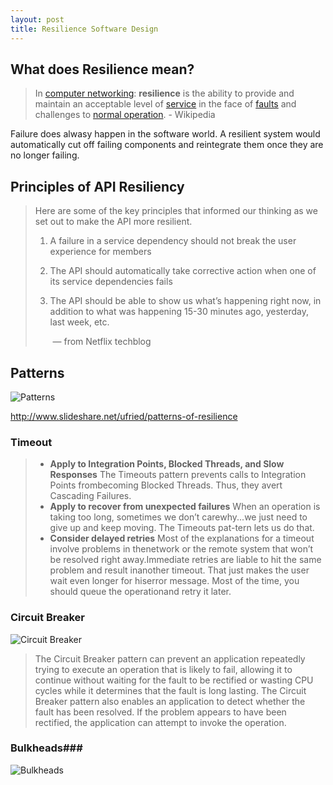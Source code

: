 ```yaml
---
layout: post
title: Resilience Software Design
---
```


## What does Resilience mean?  ##

>  In [computer networking](https://en.wikipedia.org/wiki/Computer_network): **resilience** is the ability to provide and maintain an acceptable level of [service](https://en.wikipedia.org/wiki/Service_(systems_architecture)) in the face of [faults](https://en.wikipedia.org/wiki/Fault_(technology)) and challenges to [normal operation](https://en.wikipedia.org/w/index.php?title=Normal_operation&action=edit&redlink=1). - Wikipedia

Failure does alwasy happen in the software world. A resilient system would automatically cut off failing components and reintegrate them once they are no longer failing.

## Principles of API Resiliency 

> Here are some of the key principles that informed our thinking as we set out to make the API more resilient.
>
> 1. A failure in a service dependency should not break the user experience for members
>
> 2. The API should automatically take corrective action when one of its service dependencies fails
>
> 3. The API should be able to show us what’s happening right now, in addition to what was happening 15-30 minutes ago, yesterday, last week, etc.
>
>    ​                    — from Netflix techblog

## Patterns ##

![Patterns](http://image.slidesharecdn.com/resiliencepatterns-141105153710-conversion-gate02/95/patterns-of-resilience-76-638.jpg?cb=1454361598)

http://www.slideshare.net/ufried/patterns-of-resilience

### Timeout ###

> - **Apply to Integration Points, Blocked Threads, and Slow Responses**  The Timeouts pattern prevents calls to Integration Points frombecoming Blocked Threads. Thus, they avert Cascading Failures.
> - **Apply to recover from unexpected failures**  When an operation is taking too long, sometimes we don’t carewhy...we just need to give up and keep moving. The Timeouts pat-tern lets us do that.
> - **Consider delayed retries**  Most of the explanations for a timeout involve problems in thenetwork or the remote system that won’t be resolved right away.Immediate retries are liable to hit the same problem and result inanother timeout. That just makes the user wait even longer for hiserror message. Most of the time, you should queue the operationand retry it later.

### Circuit Breaker ###

![Circuit Breaker](https://i-msdn.sec.s-msft.com/dynimg/IC709532.png)

> The Circuit Breaker pattern can prevent an application repeatedly trying to execute an operation that is likely to fail, allowing it to continue without waiting for the fault to be rectified or wasting CPU cycles while it determines that the fault is long lasting. The Circuit Breaker pattern also enables an application to detect whether the fault has been resolved. If the problem appears to have been rectified, the application can attempt to invoke the operation.

### Bulkheads###

![Bulkheads](http://image.slidesharecdn.com/resiliencepatterns-141105153710-conversion-gate02/95/patterns-of-resilience-25-638.jpg?cb=1454361598)

